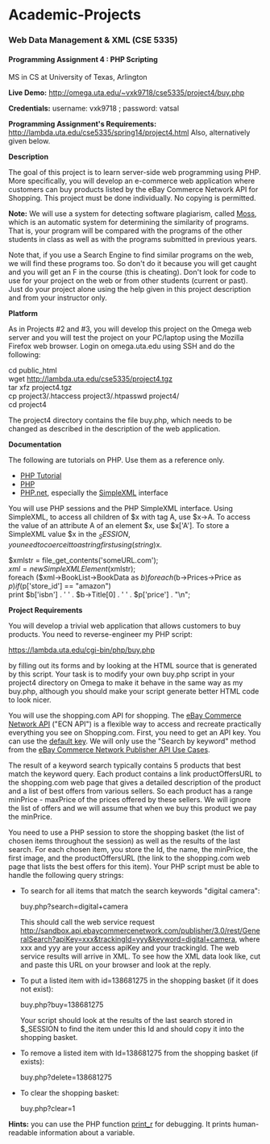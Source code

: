 # Academic-Projects
### Web Data Management & XML (CSE 5335)
#### Programming Assignment 4 : PHP Scripting
MS in CS at University of Texas, Arlington

**Live Demo:** http://omega.uta.edu/~vxk9718/cse5335/project4/buy.php

**Credentials:** username: vxk9718 ; password: vatsal

**Programming Assignment's Requirements:** http://lambda.uta.edu/cse5335/spring14/project4.html Also, alternatively given below.

**Description**

The goal of this project is to learn server-side web programming using PHP. More specifically, you will develop an e-commerce web application where customers can buy products listed by the eBay Commerce Network API for Shopping. This project must be done individually. No copying is permitted.

**Note:** We will use a system for detecting software plagiarism, called [Moss](http://theory.stanford.edu/~aiken/moss/), which is an automatic system for determining the similarity of programs. That is, your program will be compared with the programs of the other students in class as well as with the programs submitted in previous years.

Note that, if you use a Search Engine to find similar programs on the web, we will find these programs too. So don't do it because you will get caught and you will get an F in the course (this is cheating). Don't look for code to use for your project on the web or from other students (current or past). Just do your project alone using the help given in this project description and from your instructor only.

**Platform**

As in Projects #2 and #3, you will develop this project on the Omega web server and you will test the project on your PC/laptop using the Mozilla Firefox web browser. Login on omega.uta.edu using SSH and do the following:

cd public_html  
wget http://lambda.uta.edu/cse5335/project4.tgz  
tar xfz project4.tgz  
cp project3/.htaccess project3/.htpasswd project4/  
cd project4

The project4 directory contains the file buy.php, which needs to be changed as described in the description of the web application.

**Documentation**

The following are tutorials on PHP. Use them as a reference only.

* [PHP Tutorial](http://www.w3schools.com/php/default.asp)
* [PHP](http://www.cs.rochester.edu/courses/210/spring2011/lectures/005/)
* [PHP.net](http://php.net/manual/en/), especially the [SimpleXML](http://php.net/manual/en/simplexml.examples-basic.php) interface 

You will use PHP sessions and the PHP SimpleXML interface. Using SimpleXML, to access all children of $x with tag A, use $x->A. To access the value of an attribute A of an element $x, use $x['A']. To store a SimpleXML value $x in the $_SESSION, you need to coerce it to a string first using (string)$x.

$xmlstr = file_get_contents('someURL.com');  
$xml = new SimpleXMLElement($xmlstr);  
foreach ($xml->BookList->BookData as $b)  
    foreach ($b->Prices->Price as $p)  
        if ($p['store_id'] == "amazon")  
            print $b['isbn'] . ' ' . $b->Title[0] . ' ' . $p['price'] . "\n";

**Project Requirements**

You will develop a trivial web application that allows customers to buy products. You need to reverse-engineer my PHP script:

https://lambda.uta.edu/cgi-bin/php/buy.php

by filling out its forms and by looking at the HTML source that is generated by this script. Your task is to modify your own buy.php script in your project4 directory on Omega to make it behave in the same way as my buy.php, although you should make your script generate better HTML code to look nicer.

You will use the shopping.com API for shopping. The [eBay Commerce Network API](http://developer.ebaycommercenetwork.com/docs/Getting_Started) ("ECN API") is a flexible way to access and recreate practically everything you see on Shopping.com. First, you need to get an API key. You can use the [default key](https://lambda.uta.edu/cgi-bin/php/browse.php?class=cse5335&file=passwords.txt). We will only use the "Search by keyword" method from the [eBay Commerce Network Publisher API Use Cases](http://developer.ebaycommercenetwork.com/docs/API_Use_Cases#1).

The result of a keyword search typically contains 5 products that best match the keyword query. Each product contains a link productOffersURL to the shopping.com web page that gives a detailed description of the product and a list of best offers from various sellers. So each product has a range minPrice - maxPrice of the prices offered by these sellers. We will ignore the list of offers and we will assume that when we buy this product we pay the minPrice.

You need to use a PHP session to store the shopping basket (the list of chosen items throughout the session) as well as the results of the last search. For each chosen item, you store the Id, the name, the minPrice, the first image, and the productOffersURL (the link to the shopping.com web page that lists the best offers for this item). Your PHP script must be able to handle the following query strings:

* To search for all items that match the search keywords "digital camera":

  buy.php?search=digital+camera

  This should call the web service request http://sandbox.api.ebaycommercenetwork.com/publisher/3.0/rest/GeneralSearch?apiKey=xxx&trackingId=yyy&keyword=digital+camera, where xxx and yyy are your access apiKey and your trackingId. The web service results will arrive in XML. To see how the XML data look like, cut and paste this URL on your browser and look at the reply.

* To put a listed item with id=138681275 in the shopping basket (if it does not exist):

  buy.php?buy=138681275

  Your script should look at the results of the last search stored in $_SESSION to find the item under this Id and should copy it into the shopping basket.

* To remove a listed item with Id=138681275 from the shopping basket (if exists):

  buy.php?delete=138681275

* To clear the shopping basket:

  buy.php?clear=1

**Hints:** you can use the PHP function [print_r](http://us3.php.net/manual/en/function.print-r.php) for debugging. It prints human-readable information about a variable. 